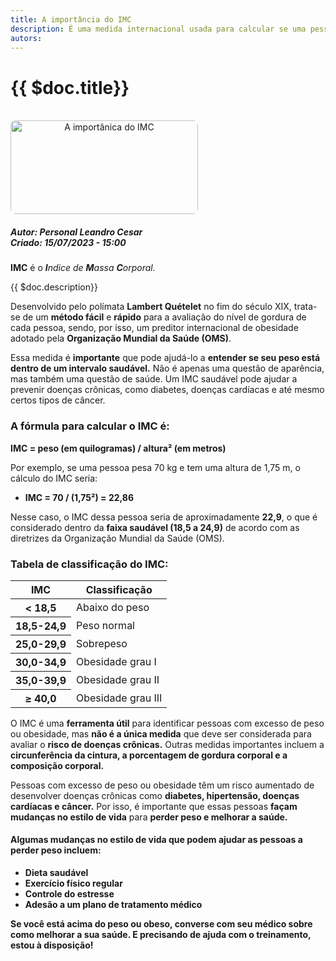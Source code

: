 ```yaml
---
title: A importância do IMC
description: É uma medida internacional usada para calcular se uma pessoa está no peso ideal.
autors: 
---
```


<div class="content-title-img">

# {{ $doc.title}}
<br>
<img src="/img/importancia-imc.jpg" style='text-align:center;border-radius: 8px' alt="A importânica do IMC" height='150' width='300'>

</div>

<div class="content-details">
 <h5>
      Autor: Personal Leandro Cesar
      <br>
      Criado: 15/07/2023 - 15:00
    </h5>
</div>


<div class="content-main">

**IMC** é o _**I**ndice de **M**assa **C**orporal._ 

{{ $doc.description}}

Desenvolvido pelo polímata **Lambert Quételet** no fim do século XIX, trata-se de um **método fácil** e **rápido** para a avaliação do nível de gordura de cada pessoa, sendo, por isso, um preditor internacional de obesidade adotado pela **Organização Mundial da Saúde (OMS)**.

Essa medida é **importante** que pode ajudá-lo a **entender se seu peso está dentro de um intervalo saudável.** Não é apenas uma questão de aparência, mas também uma questão de saúde. Um IMC saudável pode ajudar a prevenir doenças crônicas, como diabetes, doenças cardíacas e até mesmo certos tipos de câncer.

### A fórmula para calcular o IMC é:

**IMC = peso (em quilogramas) / altura² (em metros)**

Por exemplo, se uma pessoa pesa 70 kg e tem uma altura de 1,75 m, o cálculo do IMC seria:

- **IMC = 70 / (1,75²) = 22,86**

Nesse caso, o IMC dessa pessoa seria de aproximadamente **22,9**, o que é considerado dentro da **faixa saudável (18,5 a 24,9)** de acordo com as diretrizes da Organização Mundial da Saúde (OMS).

### Tabela de classificação do IMC: 
  <table>
  <thead>
    <tr>
      <th>IMC</th>
      <th>Classificação</th>
    </tr>
  </thead>
  <tbody>
    <tr>
      <th>< 18,5</th>
      <td>Abaixo do peso</td>
    </tr>
    <tr>
      <th>18,5-24,9</th>
      <td>Peso normal</td>
    </tr>
    <tr>
      <th>25,0-29,9</th>
      <td>Sobrepeso</td>
    </tr>
    <tr>
      <th>30,0-34,9</th>
      <td>Obesidade grau I</td>
    </tr>
    <tr>
      <th>35,0-39,9</th>
      <td>Obesidade grau II</td>
    </tr>
    <tr>
      <th>≥ 40,0</th>
      <td>Obesidade grau III</td>
    </tr>
  </tbody>
</table>

O IMC é uma **ferramenta útil** para identificar pessoas com excesso de peso ou obesidade, mas **não é a única medida** que deve ser considerada para avaliar o **risco de doenças crônicas.** Outras medidas importantes incluem a **circunferência da cintura, a porcentagem de gordura corporal e a composição corporal.**

Pessoas com excesso de peso ou obesidade têm um risco aumentado de desenvolver doenças crônicas como **diabetes, hipertensão, doenças cardíacas e câncer.** Por isso, é importante que essas pessoas **façam mudanças no estilo de vida** para **perder peso e melhorar a saúde.**

#### Algumas mudanças no estilo de vida que podem ajudar as pessoas a perder peso incluem:

- **Dieta saudável**
- **Exercício físico regular**
- **Controle do estresse**
- **Adesão a um plano de tratamento médico**

**Se você está acima do peso ou obeso, converse com seu médico sobre como melhorar a sua saúde. E precisando de ajuda com o treinamento, estou à disposição!** 



</div>
